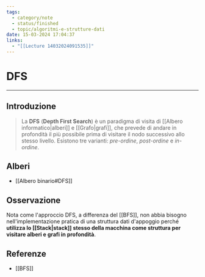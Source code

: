 ```yaml
---
tags:
  - category/note
  - status/finished
  - topic/algoritmi-e-strutture-dati
date: 15-03-2024 17:04:37
links:
  - "[[Lecture 14032024091535]]"
---
```

# DFS
---
## Introduzione
> La **DFS** (**Depth First Search**) è un paradigma di visita di [[Albero informatico|alberi]] e [[Grafo|grafi]], che prevede di andare in profondità il più possibile prima di visitare il nodo successivo allo stesso livello. Esistono tre varianti: _pre-ordine_, _post-ordine_ e _in-ordine_.

## Alberi
- [[Albero binario#DFS]]

## Osservazione
Nota come l'approccio DFS, a differenza del [[BFS]], non abbia bisogno nell'implementazione pratica di una struttura dati d'appoggio perché **utilizza lo [[Stack|stack]] stesso della macchina come struttura per visitare alberi e grafi in profondità**.

## Referenze
- [[BFS]]